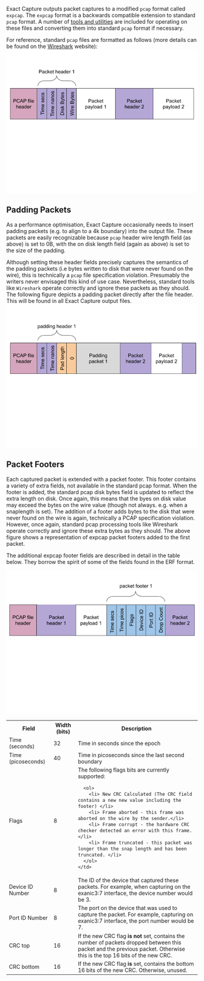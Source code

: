 Exact Capture outputs packet captures to a modified `pcap` format called `expcap`.
The `expcap` format is a backwards compatible extension to standard `pcap` format.
A number of [tools and utilities](utils.md) are included for operating on these files and converting them into standard `pcap` format if necessary.

For reference, standard `pcap` files are formatted as follows (more details can be found on the [Wireshark](https://wiki.wireshark.org/Development/LibpcapFileFormat) website):
![PCAP file format](img/exact-capture-expcap.png)


## Padding Packets
As a performance optimisation, Exact Capture occasionally needs to insert padding packets (e.g. to align to a 4k boundary) into the output file.
These packets are easily recognizable because `pcap` header wire length field (as above) is set to 0B, with the on disk length field (again as above) is set to the size of the padding.

Although setting these header fields precisely captures the semantics of the padding packets (i.e bytes written to disk that were never found on the wire), this is technically a `pcap` file specification violation.
Presumably the writers never envisaged this kind of use case.
Nevertheless, standard tools like `Wireshark` operate correctly and ignore these packets as they should.
The following figure depicts a padding packet directly after the file header.
This will be found in all Exact Capture output files.
![EXPCAP file padding](img/exact-capture-expcap-padding.png)


## Packet Footers
Each captured packet is extended with a packet footer.
This footer contains a variety of extra fields, not available in the standard pcap format. When the footer is added, the standard pcap disk bytes field is updated to reflect the extra length on disk. Once again, this means that the byes on disk value may exceed the bytes on the wire value (though not always. e.g. when a snaplength is set). The addition of a footer adds bytes to the disk that were never found on the wire is again, technically a PCAP specification violation. However, once again, standard pcap processing tools like Wireshark operate correctly and ignore these extra bytes as they should.  The above figure shows a representation of expcap packet footers added to the first packet.

The additional expcap footer fields are described in detail in the table below. They borrow the spirit of some of the fields found in the ERF format.

![EXPCAP file padding](img/exact-capture-expcap-footer.png)


<table>
  <tr>
    <th>Field</th>
    <th>Width (bits)</th>    
    <th>Description</th>
  </tr>
  <tr>
    <td>Time (seconds)</td>
    <td>32</td>    
    <td>
      Time in seconds since the epoch
    </td>
  </tr>
  <tr>
    <td>Time (picoseconds)</td>
    <td>40</td>    
    <td>
      Time in picoseconds since the last second boundary
    </td>
  </tr>
  <tr>
    <td>Flags</td>
    <td>8</td>    
    <td>    
      The following flags bits are currently supported:

      <ol>
        <li> New CRC Calculated (The CRC field contains a new new value including the footer) </li>
        <li> Frame aborted - this frame was aborted on the wire by the sender.</li>
        <li> Frame corrupt - the hardware CRC checker detected an error with this frame.</li>
        <li> Frame truncated - this packet was longer than the snap length and has been truncated. </li>
      </ol>
    </td>
  </tr>
  <tr>
    <td>Device ID Number</td>
    <td>8</td>    
    <td>    
      The ID of the device that captured these packets.
      For example, when capturing on the exanic3:7 interface, the device number would be 3.
    </td>
  </tr>
  <tr>
    <td>Port ID Number</td>
    <td>8</td>    
    <td>        
      The port on the device that was used to capture the packet.
      For example, capturing on exanic3:7 interface, the port number would be 7.  
    </td>
  </tr>
  <tr>
    <td>CRC top</td>
    <td>16</td>    
    <td>            
      If the new CRC flag <strong>is not</strong> set, contains the number of packets dropped between this packet and the previous packet.
      Otherwise this is the top 16 bits of the new CRC.
    </td>
  </tr>
  <tr>
    <td>CRC bottom</td>
    <td>16</td>    
    <td>            
      If the new CRC flag <strong>is</strong> set, contains the bottom 16 bits of the new CRC. Otherwise, unused.
    </td>
  </tr>
<table>
